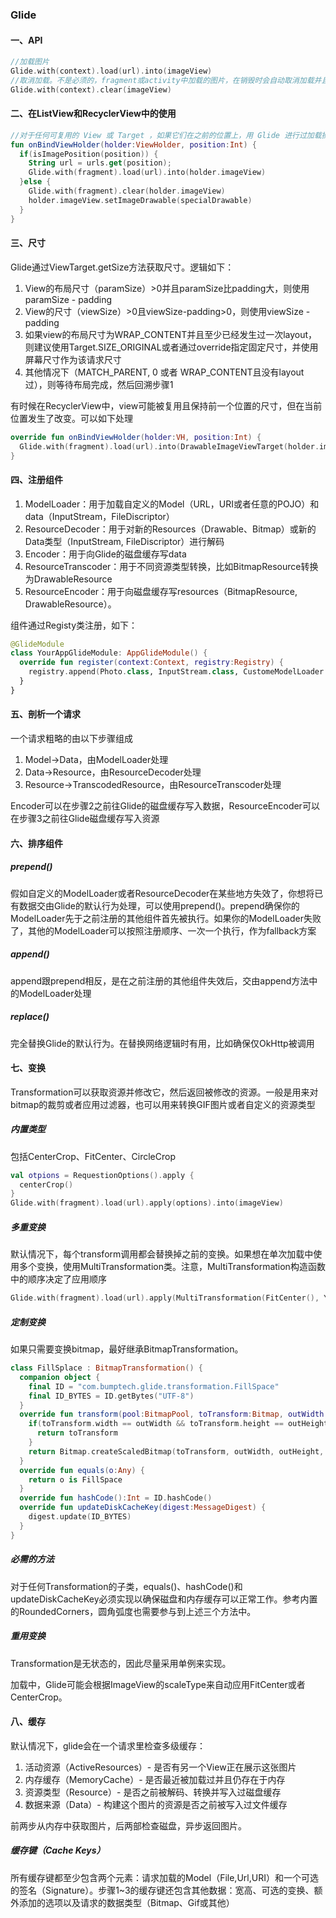 ### Glide

#### 一、API

```kotlin
//加载图片
Glide.with(context).load(url).into(imageView)
//取消加载。不是必须的，fragment或activity中加载的图片，在销毁时会自动取消加载并且回收
Glide.with(context).clear(imageView)
```

#### 二、在ListView和RecyclerView中的使用

```kotlin
//对于任何可复用的 View 或 Target ，如果它们在之前的位置上，用 Glide 进行过加载操作，那么在新的位置上要去执行一个新的加载操作，或调用 clear() API 停止 Glide 的工作
fun onBindViewHolder(holder:ViewHolder, position:Int) {
  if(isImagePosition(position)) {
    String url = urls.get(position);
    Glide.with(fragment).load(url).into(holder.imageView)
  }else {
    Glide.with(fragment).clear(holder.imageView)
    holder.imageView.setImageDrawable(specialDrawable)
  }
}
```

#### 三、尺寸

Glide通过ViewTarget.getSize方法获取尺寸。逻辑如下：

1. View的布局尺寸（paramSize）>0并且paramSize比padding大，则使用paramSize - padding
2. View的尺寸（viewSize）>0且viewSize-padding>0，则使用viewSize - padding
3. 如果view的布局尺寸为WRAP_CONTENT并且至少已经发生过一次layout，则建议使用Target.SIZE_ORIGINAL或者通过override指定固定尺寸，并使用屏幕尺寸作为该请求尺寸
4. 其他情况下（MATCH_PARENT, 0 或者 WRAP_CONTENT且没有layout过），则等待布局完成，然后回溯步骤1

有时候在RecyclerView中，view可能被复用且保持前一个位置的尺寸，但在当前位置发生了改变。可以如下处理

```kotlin
override fun onBindViewHolder(holder:VH, position:Int) {
  Glide.with(fragment).load(url).into(DrawableImageViewTarget(holder.imageView, /*waitForLayout*/ true))
}
```

#### 四、注册组件

1. ModelLoader：用于加载自定义的Model（URL，URI或者任意的POJO）和data（InputStream，FileDiscriptor）
2. ResourceDecoder：用于对新的Resources（Drawable、Bitmap）或新的Data类型（InputStream, FileDiscriptor）进行解码
3. Encoder：用于向Glide的磁盘缓存写data
4. ResourceTranscoder：用于不同资源类型转换，比如BitmapResource转换为DrawableResource
5. ResourceEncoder：用于向磁盘缓存写resources（BitmapResource, DrawableResource）。

组件通过Registy类注册，如下：

```kotlin
@GlideModule
class YourAppGlideModule: AppGlideModule() {
  override fun register(context:Context, registry:Registry) {
    registry.append(Photo.class, InputStream.class, CustomeModelLoader.Factory())
  }
}
```

#### 五、剖析一个请求

一个请求粗略的由以下步骤组成

1. Model→Data，由ModelLoader处理
2. Data→Resource，由ResourceDecoder处理
3. Resource→TranscodedResource，由ResourceTranscoder处理

Encoder可以在步骤2之前往Glide的磁盘缓存写入数据，ResourceEncoder可以在步骤3之前往Glide磁盘缓存写入资源

#### 六、排序组件

##### prepend()

假如自定义的ModelLoader或者ResourceDecoder在某些地方失效了，你想将已有数据交由Glide的默认行为处理，可以使用prepend()。prepend确保你的ModelLoader先于之前注册的其他组件首先被执行。如果你的ModelLoader失败了，其他的ModelLoader可以按照注册顺序、一次一个执行，作为fallback方案

##### append()

append跟prepend相反，是在之前注册的其他组件失效后，交由append方法中的ModelLoader处理

##### replace()

完全替换Glide的默认行为。在替换网络逻辑时有用，比如确保仅OkHttp被调用

#### 七、变换

Transformation可以获取资源并修改它，然后返回被修改的资源。一般是用来对bitmap的裁剪或者应用过滤器，也可以用来转换GIF图片或者自定义的资源类型

##### 内置类型

包括CenterCrop、FitCenter、CircleCrop

```kotlin
val otpions = RequestionOptions().apply {
  centerCrop()
}
Glide.with(fragment).load(url).apply(options).into(imageView)
```

##### 多重变换

默认情况下，每个transform调用都会替换掉之前的变换。如果想在单次加载中使用多个变换，使用MultiTransformation类。注意，MultiTransformation构造函数中的顺序决定了应用顺序

```kotlin
Glide.with(fragment).load(url).apply(MultiTransformation(FitCenter(), YourCustomTransformation())).into(imageView)
```

##### 定制变换

如果只需要变换bitmap，最好继承BitmapTransformation。

```kotlin
class FillSplace : BitmapTransformation() {
  companion object {
    final ID = "com.bumptech.glide.transformation.FillSpace"
    final ID_BYTES = ID.getBytes("UTF-8")
  }
  override fun transform(pool:BitmapPool, toTransform:Bitmap, outWidth:Int, outHeight:Int):Bitmap {
    if(toTransform.width == outWidth && toTransform.height == outHeight) {
      return toTransform
    }
    return Bitmap.createScaledBitmap(toTransform, outWidth, outHeight, true)
  }
  override fun equals(o:Any) {
    return o is FillSpace
  }
  override fun hashCode():Int = ID.hashCode()
  override fun updateDiskCacheKey(digest:MessageDigest) {
    digest.update(ID_BYTES)
  }  
}
```

##### 必需的方法

对于任何Transformation的子类，equals()、hashCode()和updateDiskCacheKey必须实现以确保磁盘和内存缓存可以正常工作。参考内置的RoundedCorners，圆角弧度也需要参与到上述三个方法中。

##### 重用变换

Transformation是无状态的，因此尽量采用单例来实现。

加载中，Glide可能会根据ImageView的scaleType来自动应用FitCenter或者CenterCrop。

#### 八、缓存

默认情况下，glide会在一个请求里检查多级缓存：

1. 活动资源（ActiveResources）- 是否有另一个View正在展示这张图片
2. 内存缓存（MemoryCache）- 是否最近被加载过并且仍存在于内存
3. 资源类型（Resource）- 是否之前被解码、转换并写入过磁盘缓存
4. 数据来源（Data）- 构建这个图片的资源是否之前被写入过文件缓存

前两步从内存中获取图片，后两部检查磁盘，异步返回图片。

##### 缓存键（Cache Keys）

所有缓存键都至少包含两个元素：请求加载的Model（File,Url,URI）和一个可选的签名（Signature）。步骤1~3的缓存键还包含其他数据：宽高、可选的变换、额外添加的选项以及请求的数据类型（Bitmap、Gif或其他）